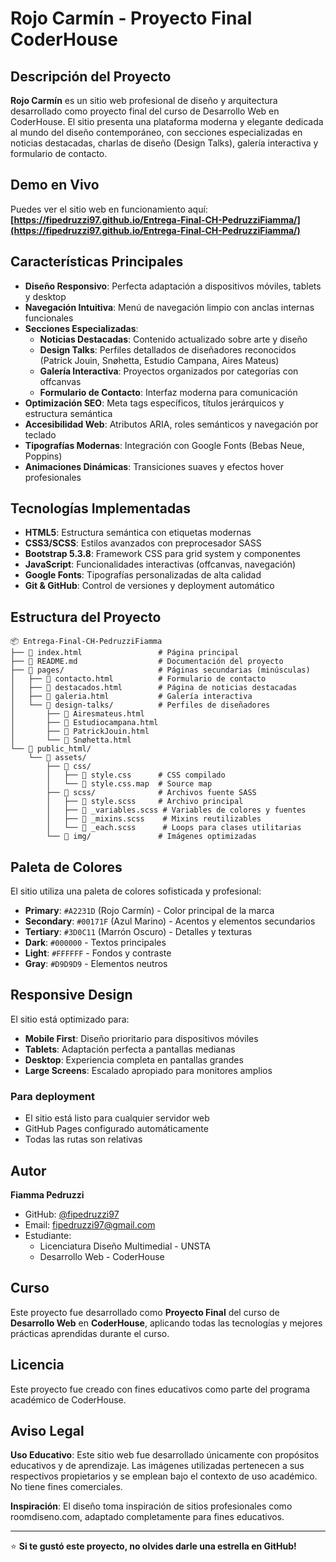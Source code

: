 # Rojo Carmín - Proyecto Final CoderHouse

## Descripción del Proyecto

**Rojo Carmín** es un sitio web profesional de diseño y arquitectura desarrollado como proyecto final del curso de Desarrollo Web en CoderHouse. El sitio presenta una plataforma moderna y elegante dedicada al mundo del diseño contemporáneo, con secciones especializadas en noticias destacadas, charlas de diseño (Design Talks), galería interactiva y formulario de contacto.

## Demo en Vivo

Puedes ver el sitio web en funcionamiento aquí: **[https://fipedruzzi97.github.io/Entrega-Final-CH-PedruzziFiamma/](https://fipedruzzi97.github.io/Entrega-Final-CH-PedruzziFiamma/)**

## Características Principales

- **Diseño Responsivo**: Perfecta adaptación a dispositivos móviles, tablets y desktop
- **Navegación Intuitiva**: Menú de navegación limpio con anclas internas funcionales
- **Secciones Especializadas**:
  - **Noticias Destacadas**: Contenido actualizado sobre arte y diseño
  - **Design Talks**: Perfiles detallados de diseñadores reconocidos (Patrick Jouin, Snøhetta, Estudio Campana, Aires Mateus)
  - **Galería Interactiva**: Proyectos organizados por categorías con offcanvas
  - **Formulario de Contacto**: Interfaz moderna para comunicación
- **Optimización SEO**: Meta tags específicos, títulos jerárquicos y estructura semántica
- **Accesibilidad Web**: Atributos ARIA, roles semánticos y navegación por teclado
- **Tipografías Modernas**: Integración con Google Fonts (Bebas Neue, Poppins)
- **Animaciones Dinámicas**: Transiciones suaves y efectos hover profesionales

## Tecnologías Implementadas

- **HTML5**: Estructura semántica con etiquetas modernas
- **CSS3/SCSS**: Estilos avanzados con preprocesador SASS
- **Bootstrap 5.3.8**: Framework CSS para grid system y componentes
- **JavaScript**: Funcionalidades interactivas (offcanvas, navegación)
- **Google Fonts**: Tipografías personalizadas de alta calidad
- **Git & GitHub**: Control de versiones y deployment automático

## Estructura del Proyecto

```
📦 Entrega-Final-CH-PedruzziFiamma
├── 📄 index.html                 # Página principal
├── 📄 README.md                  # Documentación del proyecto
├── 📂 pages/                     # Páginas secundarias (minúsculas)
│   ├── 📄 contacto.html          # Formulario de contacto
│   ├── 📄 destacados.html        # Página de noticias destacadas
│   ├── 📄 galeria.html           # Galería interactiva
│   └── 📂 design-talks/          # Perfiles de diseñadores
│       ├── 📄 Airesmateus.html
│       ├── 📄 Estudiocampana.html
│       ├── 📄 PatrickJouin.html
│       └── 📄 Snøhetta.html
└── 📂 public_html/
    └── 📂 assets/
        ├── 📂 css/
        │   ├── 📄 style.css      # CSS compilado
        │   └── 📄 style.css.map  # Source map
        ├── 📂 scss/              # Archivos fuente SASS
        │   ├── 📄 style.scss     # Archivo principal
        │   ├── 📄 _variables.scss # Variables de colores y fuentes
        │   ├── 📄 _mixins.scss    # Mixins reutilizables
        │   └── 📄 _each.scss      # Loops para clases utilitarias
        └── 📂 img/               # Imágenes optimizadas
```

## Paleta de Colores

El sitio utiliza una paleta de colores sofisticada y profesional:

- **Primary**: `#A2231D` (Rojo Carmín) - Color principal de la marca
- **Secondary**: `#00171F` (Azul Marino) - Acentos y elementos secundarios  
- **Tertiary**: `#3D0C11` (Marrón Oscuro) - Detalles y texturas
- **Dark**: `#000000` - Textos principales
- **Light**: `#FFFFFF` - Fondos y contraste
- **Gray**: `#D9D9D9` - Elementos neutros

## Responsive Design

El sitio está optimizado para:
- **Mobile First**: Diseño prioritario para dispositivos móviles
- **Tablets**: Adaptación perfecta a pantallas medianas
- **Desktop**: Experiencia completa en pantallas grandes
- **Large Screens**: Escalado apropiado para monitores amplios

### Para deployment
- El sitio está listo para cualquier servidor web
- GitHub Pages configurado automáticamente
- Todas las rutas son relativas


## Autor

**Fiamma Pedruzzi**
- GitHub: [@fipedruzzi97](https://github.com/fipedruzzi97)
- Email: fipedruzzi97@gmail.com
- Estudiante:
  - Licenciatura Diseño Multimedial - UNSTA
  - Desarrollo Web - CoderHouse

## Curso

Este proyecto fue desarrollado como **Proyecto Final** del curso de **Desarrollo Web** en **CoderHouse**, aplicando todas las tecnologías y mejores prácticas aprendidas durante el curso.

## Licencia

Este proyecto fue creado con fines educativos como parte del programa académico de CoderHouse.

## Aviso Legal

**Uso Educativo**: Este sitio web fue desarrollado únicamente con propósitos educativos y de aprendizaje. Las imágenes utilizadas pertenecen a sus respectivos propietarios y se emplean bajo el contexto de uso académico. No tiene fines comerciales.

**Inspiración**: El diseño toma inspiración de sitios profesionales como roomdiseno.com, adaptado completamente para fines educativos.

---

⭐ **Si te gustó este proyecto, no olvides darle una estrella en GitHub!**
